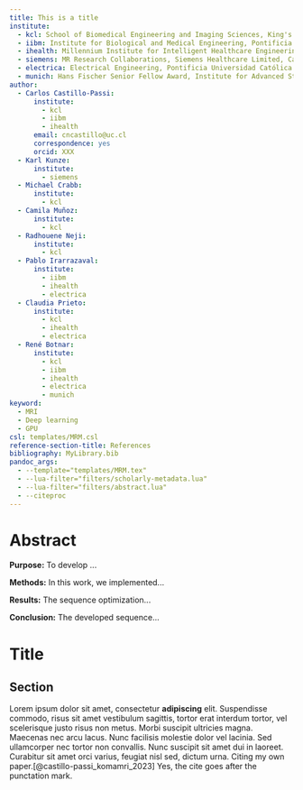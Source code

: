 ```yaml
---
title: This is a title
institute:
  - kcl: School of Biomedical Engineering and Imaging Sciences, King's College London, London, UK
  - iibm: Institute for Biological and Medical Engineering, Pontificia Universidad Católica de Chile, Santiago, Chile
  - ihealth: Millennium Institute for Intelligent Healthcare Engineering (iHEALTH), Pontificia Universidad Católica de Chile, Santiago, Chile
  - siemens: MR Research Collaborations, Siemens Healthcare Limited, Camberley, United Kingdom
  - electrica: Electrical Engineering, Pontificia Universidad Católica de Chile, Santiago, Chile
  - munich: Hans Fischer Senior Fellow Award, Institute for Advanced Study at Technical University of Munich, Munich, Germany
author:
  - Carlos Castillo-Passi:
      institute:
        - kcl
        - iibm
        - ihealth
      email: cncastillo@uc.cl
      correspondence: yes
      orcid: XXX
  - Karl Kunze:
      institute:
        - siemens
  - Michael Crabb:
      institute:
        - kcl
  - Camila Muñoz:
      institute:
        - kcl
  - Radhouene Neji:
      institute:
        - kcl
  - Pablo Irarrazaval:
      institute:
        - iibm
        - ihealth
        - electrica
  - Claudia Prieto:
      institute:
        - kcl
        - ihealth
        - electrica
  - René Botnar:
      institute:
        - kcl
        - iibm
        - ihealth
        - electrica
        - munich
keyword:
  - MRI
  - Deep learning
  - GPU
csl: templates/MRM.csl
reference-section-title: References
bibliography: MyLibrary.bib
pandoc_args:
  - --template="templates/MRM.tex"
  - --lua-filter="filters/scholarly-metadata.lua"
  - --lua-filter="filters/abstract.lua"
  - --citeproc
---
```

# Abstract

**Purpose:** To develop ...

**Methods:** In this work, we implemented...

**Results:** The sequence optimization...

**Conclusion:** The developed sequence...

# Title

## Section

Lorem ipsum dolor sit amet, consectetur **adipiscing** elit. Suspendisse commodo, risus sit amet vestibulum sagittis, tortor erat interdum tortor, vel scelerisque justo risus non metus. Morbi suscipit ultricies magna. Maecenas nec arcu lacus. Nunc facilisis molestie dolor vel lacinia. Sed ullamcorper nec tortor non convallis. Nunc suscipit sit amet dui in laoreet. Curabitur sit amet orci varius, feugiat nisl sed, dictum urna. Citing my own paper.[@castillo-passi_komamri_2023] Yes, the cite goes after the punctation mark.
